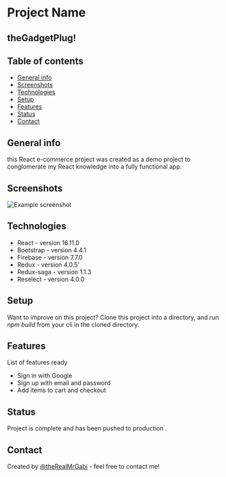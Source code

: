 # Project Name
## theGadgetPlug!

## Table of contents
* [General info](#general-info)
* [Screenshots](#screenshots)
* [Technologies](#technologies)
* [Setup](#setup)
* [Features](#features)
* [Status](#status)
* [Contact](#contact)

## General info
this React e-commerce project was created as a demo project to conglomerate my React knowledge into a fully functional app.

## Screenshots
![Example screenshot](./img/screenshot.png)

## Technologies
* React - version 16.11.0
* Bootstrap - version 4.4.1
* Firebase - version 7.7.0
* Redux  - version 4.0.5'
* Redux-saga  - version 1.1.3
* Reselect - version 4.0.0

## Setup
Want to improve on this project? 
Clone this project into a directory, and run *npm build* from your cli in the cloned directory.

## Features
List of features ready
* Sign in with Google
* Sign up with email and password
* Add items to cart and checkout

## Status
Project is complete and has been pushed to production .

## Contact
Created by [@theRealMrGabi](https://www.linkedin.com/in/ibrahimadegabi/) - feel free to contact me!
